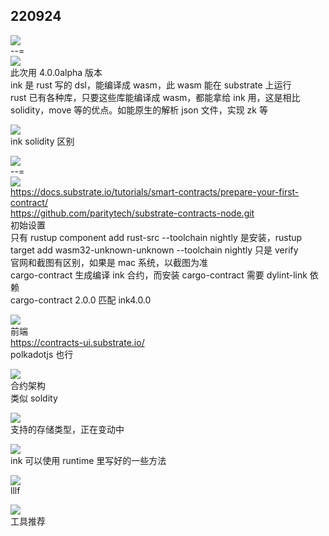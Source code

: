 ## 220924  
  
![](./img/2022-09-25-00-42-26.png)    
--=    
![](./img/2022-09-25-00-43-31.png)    
此次用 4.0.0alpha 版本    
ink 是 rust 写的 dsl，能编译成 wasm，此 wasm 能在 substrate 上运行    
rust 已有各种库，只要这些库能编译成 wasm，都能拿给 ink 用，这是相比 solidity，move 等的优点。如能原生的解析 json 文件，实现 zk 等  
  
![](./img/2022-09-25-00-52-57.png)    
ink solidity 区别  
  
![](./img/2022-09-25-00-55-23.png)    
--=    
![](./img/2022-09-25-01-02-02.png)  
https://docs.substrate.io/tutorials/smart-contracts/prepare-your-first-contract/    
https://github.com/paritytech/substrate-contracts-node.git  
初始设置    
只有 rustup component add rust-src --toolchain nightly 是安装，rustup target add wasm32-unknown-unknown --toolchain nightly 只是 verify    
官网和截图有区别，如果是 mac 系统，以截图为准    
cargo-contract 生成编译 ink 合约，而安装 cargo-contract 需要 dylint-link 依赖    
cargo-contract 2.0.0 匹配 ink4.0.0  
  
![](./img/2022-09-25-01-26-23.png)    
前端    
https://contracts-ui.substrate.io/    
polkadotjs 也行  
  
![](./img/2022-09-25-01-28-31.png)    
合约架构    
类似 soldity  
  
![](./img/2022-09-25-01-32-49.png)    
支持的存储类型，正在变动中  
  
![](./img/2022-09-25-01-35-31.png)    
ink 可以使用 runtime 里写好的一些方法  
  
![](./img/2022-09-25-01-50-13.png)    
lllf  
  
![](./img/2022-09-25-01-51-38.png)    
工具推荐  
